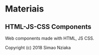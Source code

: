 # Materiais
## HTML-JS-CSS Components

Web components made with HTML, JS  CSS.

Copyright (c) 2018 Simao Nziaka
